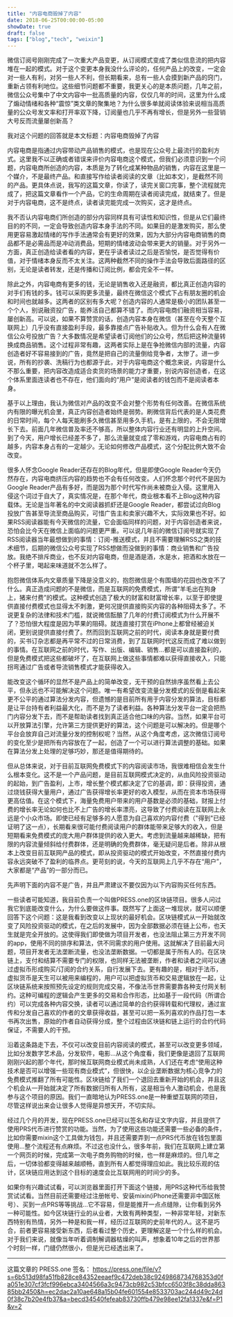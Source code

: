 ```yaml
---
title: "内容电商毁掉了内容"
date: 2018-06-25T00:00:00-05:00
showDate: true
draft: false
tags: ["blog","tech", "weixin"]
---
```

微信订阅号刚刚完成了一次重大产品变更，从订阅模式变成了类似信息流的把内容堆在一起的模式。对于这个变更本身我没什么评论的，任何产品上的改变，一定会对一些人有利，对另一些人不利，但长期看来，总有一些人会摸到新产品的窍门，重新占领有利地位。这些细节问题都不重要，我更关心的是本质问题，几年之前，微信公众号集中了中文内容中一批高质量的内容，仅仅几年的时间，这里为什么成了煽动情绪和各种“震惊”类文章的聚集地？为什么很多单就阅读体验来说相当高质量的公众号发文率和打开率双下降，订阅量也几乎不再有增长，但是另外一些营销大号反而流量屡创新高？

我对这个问题的回答就是本文标题：内容电商毁掉了内容

内容电商是指通过内容带动产品销售的模式，也是现在公众号上最流行的盈利方式。这里我不以正确或者错误来评价内容电商这个模式，但我们必须意识到一个问题，内容电商所创造的内容，本质是为了转化成某种物品的销售，内容在这里是一个媒介，不是最终产品。和直接写作给读者阅读的文章（比如本文），是截然不同的产品。更具体点说，我写的这篇文章，你读了，读完关窗口完事，整个流程就完成了，把这篇文章看作一个产品，它的生命周期在读者阅读完成，就结束了。但是对于内容电商，这不是终点，读者读完能完成一次购买，这才是终点。

<!--more--> 

我不否认内容电商们所创造的部分内容同样具有可读性和知识性，但是从它们最终目的的不同，一定会导致创造内容本身手法的不同。如果目的是激发购买，那么使用更容易激起情绪的写作手法通常会有更好的效果，因为大部分内容电商销售的商品都不是必需品而是冲动消费品，短期的情绪波动会带来更大的销量。对于另外一方面，真正创造给读者看的内容，更在乎读者读过之后是否愉悦，是否觉得有价值，对于情绪本身反而不太关注。这两种截然不同的操作手法会导致后面路径的区别，无论是读者转发，还是传播和订阅比例，都会完全不一样。

除此之外，内容电商有更多的钱，无论是销售收入还是融资，都比真正创造内容的对手们有钱的多。钱可以采购更多流量，最终在微信这个模式下占有朋友圈的机会和时间也就越多。这两者的区别有多大呢？创造内容的人通常是极小的团队甚至一个个人，别说融资投广告，能养活自己都算不错了。而内容电商们融资相当容易，屡创新高。可以说，如果不算赞赏的话，创造内容本身在微信（甚至在今天整个互联网上）几乎没有直接盈利手段，最多靠接点广告补贴收入。但为什么会有人在微信公众号投放广告？大多数情况是希望读者订阅他们的公众号，然后把这种流量转换成商品销售。这个过程非常有趣，这两者实际上是在争抢微信内部的流量，内容创造者好不容易接到的广告，竟然是把自己的流量倒给竞争者，太惨了。进一步说，所有的抄袭、洗稿行为也都源于此，对于内容电商这个概念来说，内容是什么不那么重要，把内容改造成适合卖货的场景的能力才重要，别说内容创造者，在这个体系里面连读者也不存在，他们面向的“用户”是阅读者的钱包而不是阅读者本身。

基于以上理由，我认为微信对产品的改变不会对整个形势有任何改善。在微信系统内有限的曝光机会里，真正内容创造者始终是弱势。刷微信背后代表的是人类花费的日常时间，每个人每天能刷多久微信甚至用多久手机，是有上限的，不会无限增长下去。前面几年微信普及率还不够高，所以整体内容行业还有明显的上升空间。到了今天，用户增长已经差不多了，那么流量就变成了零和游戏，内容电商占有的越多，内容本身占有的一定越少。无论如何修改产品模式，这个分配比例大致不会改变。

很多人怀念Google Reader还存在的Blog年代，但是即使Google Reader今天仍然存在，内容电商挤压内容的趋势也不会有任何改变。人们怀念那个时代不是因为Google Reader产品有多好，而是因为那个时代写作尚未被商业入侵。这里用入侵这个词过于自大了，真实情况是，在那个年代，商业根本看不上Blog这种内容载体。无论是当年著名的中文阅读器抓虾还是Google Reader，都尝试过向Blog投放广告甚至导流至商品购买，可惜广告主和卖家兴趣不大，实际效果也不好。如果RSS阅读器能有今天微信的流量，它会面临同样的问题，对于内容创造者来说，恐怕会比今天在微信上面临的问题更严重。可以说几年前的微信订阅号就实现了RSS阅读器当年最想做到的事情：订阅-推送模式，并且不需要理解RSS之类的技术细节，后期的微信公众号实现了RSS想做而没做到的事情：商业销售和广告投放。我绝不排斥商业，也不反对内容电商，但是酒是酒，水是水，把酒和水放在一个杯子里，喝起来味道就不怎么样了。

抱怨微信体系内文章质量下降是没意义的，抱怨微信是个有围墙的花园也改变不了什么。真正造成问题的不是微信，而是互联网的免费模式，所谓“羊毛出在狗身上，猪来付费”的模式。这种模式创造了极大的财富和财富增长率，以至于即使提供直接付费模式也显得太不刺激，更何况提供直接购买内容的各种阻碍太多了。不说更复杂的法律和技术门槛，就说微信酝酿了几年的付费订阅模式为什么开展不了？恐怕很大程度是因为苹果的阻碍。就连直接打赏在iPhone上都曾经被迫关闭，更别说提供直接付费了。然而回到互联网之前的时代，阅读本身就是要付费的，买书订杂志都是再平常不过的日常消费，到了互联网时代这反而成了难以做到的事情。在互联网之前的时代，写作、出版、编辑、销售…都是可以直接盈利的，但是免费模式把这些都破坏了，在互联网上做这些事情都难以获得直接收入，只能拐弯通过广告或者导流销售模式才能获得收入。

能改变这个循环的显然不是产品上的简单改变，无干预的自然排序虽然看上去公平，但永远也不可能解决这个问题。唯一有希望改变流量分发模式的反倒是看起来更不公平的通过算法分发内容，但遗憾的是目前所有用于内容分发的算法，目标都是让平台持有者利益最大化，而不是为了读者利益。各种算法分发平台一定会把热门内容分发下去，而不是帮助读者找到真正适合他口味的内容。当然，如果平台可以开放算法引擎，允许第三方提供更好的算法，这个问题是可以解决的。但是哪个平台会放弃自己对流量分发的控制权呢？当然，从这个角度考虑，这次微信订阅号的变化至少是把所有内容放在了一起，创造了一个可以进行算法调整的基础。如果在算法分发上处理的足够巧妙，那还是值得期待的。

但从总体来说，对于目前互联网免费模式下的内容阅读市场，我很难相信会发生什么根本变化。这不是一个产品问题，是目前互联网模式决定的，从由风险投资驱动的起始，到广告盈利，上市，增长整个模式都决定了它的基调，即：获得投资，通过烧钱获得大量用户，通过广告获得增长率更好的收入模型，从而在资本市场获得更高估值。在这个模式下，海量免费用户带来的用户基数是必须的基础，财报上付费的增长率无论如何也比不上广告的增长率漂亮，这导致了付费阅读在互联网上永远是个小众市场。即使已经有足够多的人愿意为自己喜欢的内容付费（"得到"已经证明了这一点），长期看来很可能付费阅读用户的群体能带来足够大的收入，但是短期看来免费模式的庞大用户群体提供的收入更大。考虑到流量越来越稀缺，把有限的内容流量倾斜给付费群体，还是明确的免费群体，毫无疑问是后者。除非从根本上改变目前互联网产品的模式，即从投资驱动的模式开始改变，不然直接付费内容永远突破不了盈利的临界点。更苛刻的说，今天的互联网上几乎不存在“用户”，大家都是“产品”的一部分而已。

先声明下面的内容不是广告，并且严肃建议不要仅因为以下内容购买任何东西。

一些读者可能知道，我目前负责一个叫做PRESS.one的区块链项目。很多人问过我它到底能改变什么，为什么要做这件事。既然写了上面这一堆现状，就可以顺便回答下这个问题：这是我看到改变以上现状的最好机会。区块链模式从一开始就改变了风险投资驱动的模式，在之后的发展中，因为全部数据必须在链上公布，也天生就是完全开放的。这使得我们即使做为项目开发者，也没法阻止第三方开发不同的app，使用不同的排序和算法，供不同需求的用户使用。这就解决了目前最大问题，项目开发者无法垄断流量，也没法垄断数据。一切都是属于所有人的。在区块链上，支付和结算不需要专门的权限，也同样无法被垄断，作者和读者之间可以通过虚拟币形成购买/订阅的合约关系，自行发展下去。更有趣的是，相对于法币，虚拟货币是天生可以被用来编程的，用户可以把虚拟货币和交易逻辑放在一起，让区块链系统来按照预先设定的规则完成交易，不像法币世界需要靠各种支付网关制约。这种可编程的逻辑会产生更多的交易和合作形态，比如基于一段代码（所谓合约）可以完成各种内容交换，读者可以通过简单的合约获得转载和代理权，通过宣传和分发自己喜欢的作者的文章获得收益，甚至可以把一系列喜欢的作品打包一本书再次出售，原始的作者自动获得分成，整个过程由区块链和链上运行的合约代码保证，不需要人的干预。

沿着这条路走下去，不仅可以改变目前内容阅读的模式，甚至可以改变更多领域，比如分发数字艺术品，分发软件，电影…从这个角度看，我们更像是退回了互联网刚刚兴起的那个年代，那时候互联网商业模式尚未成熟，人们还在考虑“使用这种技术是否可以增强一些现有商业模式”，但很快，以企业垄断数据为核心竞争力的免费模式推翻了所有可能性。区块链给了我们一个退回去重新开始的机会，并且这个机会从一开始就决定了所有数据归所有人所有，这是相当令人激动机会，也是我参与这个项目的原因。我们一直暗地认为PRESS.one是一种重塑互联网的项目，尽管这样说出来会让很多人觉得是异想天开，不切实际。

经过几个月的开发，现在PRESS.one已经可以签名和存证文字内容，并且提供了使用PRS代币进行赞赏的功能。当然，为了使用这些功能还需要一些必备的条件，比如你需要mixin这个工具做为钱包，并且还需要弄到一点PRS代币放在钱包里面使用…整个流程还有点麻烦。不过这也没什么，很多年前，我们在互联网上建立第一个网页的时候，完成第一次电子商务购物的时候，也一样是麻烦的。但几年之后，一切体验都变得越来越顺畅，直到所有人都觉得理应如此。我比较乐观的估计，区块链应用达到这个目标的速度会比互联网用的时间少的多。

如果你有兴趣试试看，可以浏览器里面打开下面这个链接，用PRS这种代币给我赞赏试试看。当然目前还需要经过注册帐号、安装mixin(iPhone还需要非中国区帐号）、买到一点PRS等等挑战…它不容易，但是能推开一点点缝隙，让你看到另外一种可能性。如今区块链行业的从业者，大致有两种类型，一种非常年轻，对新东西特别有热情，另外一种是和我一样，经历过互联网的史前年代的人。这不是巧合，前者更容易接受新东西，后者看过整个历史，更理解这是一个什么样的机会。对于我们来说，就像当年听着调制解调器枯燥的叫声，想象着10年之后的世界那个时刻一样，门缝仍然很小，但是光已经透出来了。

------

这篇文章的 PRESS.one 签名：
https://press.one/file/v?s=6b513d98fa51fb828ce84352eeaef9c472deb38c9249868734768353d0fa051e307cf3fcf996ebca3404566a3c9473cb982c53bfcc6503f8c38dda86385bb2450&h=ec2dac2a10ae648a15b04fe601554e8533703ac244d49c24d0f38c7b20e4fb37&a=becd34540fefeab83730ffb479e98ee12fa1337e&f=P1&v=2
